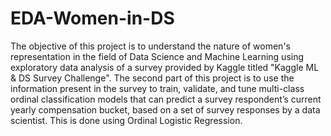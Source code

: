 # EDA-Women-in-DS
The objective of this project is to understand the nature of women's representation in the field of Data Science and Machine Learning using exploratory data analysis of a survey provided by Kaggle titled "Kaggle ML & DS Survey Challenge". 
The second part of this project is to use the information present in the survey to train, validate, and tune multi-class ordinal classification models that can predict a survey respondent’s current yearly compensation bucket, based on a set of survey responses by a data scientist. This is done using Ordinal Logistic Regression.
